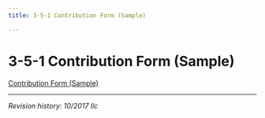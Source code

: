 ```yaml
---
title: 3-5-1 Contribution Form (Sample)

---
```


# 3-5-1 Contribution Form (Sample)

[Contribution Form (Sample)](../docs/contribution-form-sample.pdf)

***

_Revision history: 10/2017 llc_
